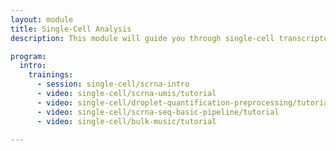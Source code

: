 ```yaml
---
layout: module
title: Single-Cell Analysis
description: This module will guide you through single-cell transcriptomics analysis in Galaxy.

program:
  intro:
    trainings:
      - session: single-cell/scrna-intro
      - video: single-cell/scrna-umis/tutorial
      - video: single-cell/droplet-quantification-preprocessing/tutorial
      - video: single-cell/scrna-seq-basic-pipeline/tutorial
      - video: single-cell/bulk-music/tutorial

---
```

